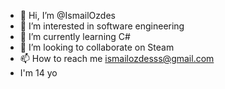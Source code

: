 - 👋 Hi, I’m @IsmailOzdes
- 👀 I’m interested in software engineering
- 🌱 I’m currently learning C#
- 💞️ I’m looking to collaborate on Steam
- 📫 How to reach me ismailozdesss@gmail.com
- I'm 14 yo 
<!---
IsmailOzdes/IsmailOzdes is a ✨ special ✨ repository because its `README.md` (this file) appears on your GitHub profile.
You can click the Preview link to take a look at your changes.
--->
